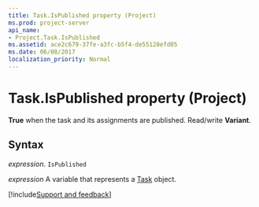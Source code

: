 ```yaml
---
title: Task.IsPublished property (Project)
ms.prod: project-server
api_name:
- Project.Task.IsPublished
ms.assetid: ace2c679-37fe-a3fc-b5f4-de55128efd05
ms.date: 06/08/2017
localization_priority: Normal
---
```



# Task.IsPublished property (Project)

 **True** when the task and its assignments are published. Read/write **Variant**.


## Syntax

_expression_. `IsPublished`

_expression_ A variable that represents a [Task](./Project.Task.md) object.

[!include[Support and feedback](~/includes/feedback-boilerplate.md)]